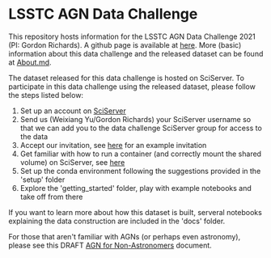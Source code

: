 # LSSTC AGN Data Challenge
This repository hosts information for the LSSTC AGN Data Challenge 2021 (PI: Gordon Richards). A github page is available at [here](https://richardsgroup.github.io/AGN_DataChallenge/). More (basic) information about this data challenge and the released dataset can be found at [About.md](About.md).

The dataset released for this data challenge is hosted on SciServer. To participate in this data challenge using the released dataset, please follow the steps listed below:
1. Set up an account on [SciServer](https://www.sciserver.org/)
2. Send us (Weixiang Yu/Gordon Richards) your SciServer username so that we can add you to the data challenge SciServer group for access to the data
3. Accept our invitation, see [here](https://github.com/RichardsGroup/LSST_training/blob/master/Setup/sciserver.pdf) for an example invitation
4. Get familiar with how to run a container (and correctly mount the shared volume) on SciServer, see [here](https://github.com/RichardsGroup/LSST_training/blob/master/Setup/Container.ipynb)
5. Set up the conda environment following the suggestions provided in the 'setup' folder
6. Explore the 'getting_started' folder, play with example notebooks and take off from there

If you want to learn more about how this dataset is built, serveral notebooks explaining the data construction are included in the 'docs' folder.

For those that aren't familiar with AGNs (or perhaps even astronomy), please see this DRAFT [AGN for Non-Astronomers](https://www.overleaf.com/read/vtnrpcprjdns) document.
